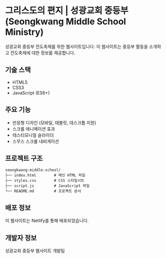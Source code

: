 # 그리스도의 편지 | 성광교회 중등부 (Seongkwang Middle School Ministry)

성광교회 중등부 전도축제를 위한 웹사이트입니다. 이 웹사이트는 중등부 활동을 소개하고 전도축제에 대한 정보를 제공합니다.

## 기술 스택

- HTML5
- CSS3
- JavaScript (ES6+)

## 주요 기능

- 반응형 디자인 (모바일, 태블릿, 데스크톱 지원)
- 스크롤 애니메이션 효과
- 테스티모니얼 슬라이더
- 스무스 스크롤 내비게이션

## 프로젝트 구조

```
seongkwang-middle-school/
├── index.html        # 메인 HTML 파일
├── styles.css        # CSS 스타일시트
├── script.js         # JavaScript 파일
└── README.md         # 프로젝트 문서
```

## 배포 정보

이 웹사이트는 Netlify를 통해 배포되었습니다.

## 개발자 정보

성광교회 중등부 웹사이트 개발팀
